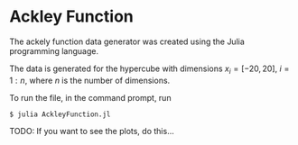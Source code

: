 # Ackley Function 
The ackely function data generator was created using the Julia programming language.

The data is generated for the hypercube with dimensions $x_i = [-20, 20]$, $i = 1:n$, where $n$ is the number of dimensions.

To run the file, in the command prompt, run 
```
$ julia AckleyFunction.jl
```

TODO:
If you want to see the plots, do this... 